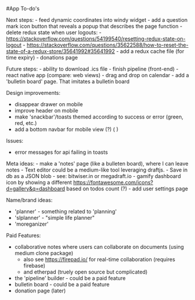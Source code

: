 #App To-do's

Next steps:
    - feed dynamic coordinates into windy widget
    - add a question mark icon button that reveals a popup that describes the page function
    - delete redux state when user logouts: 
      - https://stackoverflow.com/questions/54199540/resetting-redux-state-on-logout
      - https://stackoverflow.com/questions/35622588/how-to-reset-the-state-of-a-redux-store/35641992#35641992
    - add a redux cache file (for time expiry)
    - donations page

Future steps:
    - ability to download .ics file
    - finish pipeline (front-end)
    - react native app (compare: web views)
    - drag and drop on calendar
    - add a 'bulletin board' page. That imitates a bulletin board

Design improvements: 
  - disappear drawer on mobile
  - improve header on mobile
  - make 'snackbar'/toasts themed according to success or error (green, red, etc.)
  - add a bottom navbar for mobile view (?) ( <BottomNavigation />)

Issues:
  - error messages for api failing in toasts

Meta ideas:
    - make a 'notes' page (like a bulleten board), where I can leave notes
    - Text editor could be a medium-like tool leveraging draftjs.
    - Save in db as a JSON blob
    - see: bitwiser.in or megadraft.io
    - gamify dashboard icon by showing a different https://fontawesome.com/icons?d=gallery&q=dashboard based on todos count (?)
    - add user settings page

Name/brand ideas:
  - 'planner' - something related to 'planning'
  - 'slplanner' - "simple life planner"
  - 'moreganizer'



Paid Features:
  - collaborative notes where users can collaborate on documents (using medium clone package) 
    - also see https://firepad.io/ for real-time collaboration (requires firebase)
    - and etherpad (truely open source but complicated)
  - the 'pipeline' builder - could be a paid feature
  - bulletin board - could be a paid feature
  - donation page (later)